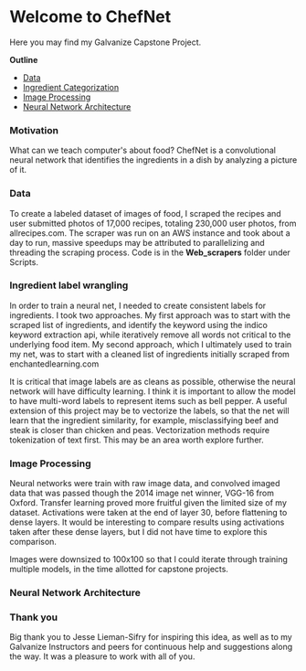 # Welcome to ChefNet

Here you may find my Galvanize Capstone Project.

__Outline__

* [Data](#data-wrangling)
* [Ingredient Categorization](#ingredient-label-wrangling)
* [Image Processing](#image-processing)
* [Neural Network Architecture](#neral-network-architecture)

### Motivation

What can we teach computer's about food? ChefNet is a convolutional neural network that identifies the ingredients in a dish by analyzing a picture of it.

### Data

To create a labeled dataset of images of food, I scraped the recipes and user submitted photos of 17,000 recipes, totaling 230,000 user photos, from allrecipes.com. The scraper was run on an AWS instance and took about a day to run, massive speedups may be attributed to parallelizing and threading the scraping process. Code is in the __Web_scrapers__ folder under Scripts.

### Ingredient label wrangling

In order to train a neural net, I needed to create consistent labels for ingredients. I took two approaches. My first approach was to start with the scraped list of ingredients, and identify the keyword using the indico keyword extraction api, while iteratively remove all words not critical to the underlying food item. My second approach, which I ultimately used to train my net, was to start with a cleaned list of ingredients initially scraped from   enchantedlearning.com

It is critical that image labels are as cleans as possible, otherwise the neural network will have difficulty learning. I think it is important to allow the model to have multi-word labels to represent items such as bell pepper. A useful extension of this project may be to vectorize the labels, so that the net will learn that the ingredient similarity, for example, misclassifying beef and steak is closer than chicken and peas. Vectorization methods require tokenization of text first. This may be an area worth explore further.

### Image Processing

Neural networks were train with raw image data, and convolved imaged data that was passed though the 2014 image net winner, VGG-16 from Oxford. Transfer learning proved more fruitful given the limited size of my dataset. Activations were taken at the end of layer 30, before flattening to dense layers. It would be interesting to compare results using activations taken after these dense layers, but I did not have time to explore this comparison. 

Images were downsized to 100x100 so that I could iterate through training multiple models, in the time allotted for capstone projects.

### Neural Network Architecture



### Thank you

Big thank you to Jesse Lieman-Sifry for inspiring this idea, as well as to my Galvanize Instructors and peers for continuous help and suggestions along the way. It was a pleasure to work with all of you.
